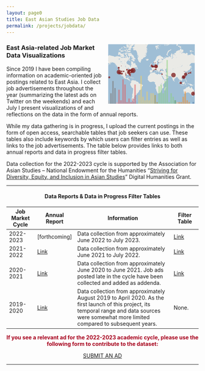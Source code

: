```yaml
---
layout: page0
title: East Asian Studies Job Data
permalink: /projects/jobdata/
---
```


<div style>
<img src="/images/Data20_map.png" style="float:right;max-width:45%;padding: 10px 10px 10px 15px;">
</div>
<h3>East Asia-related Job Market Data Visualizations</h3>
<p></p>
Since 2019 I have been compiling information on academic-oriented job postings related to East Asia. I collect job advertisements throughout the year (summarizing the latest ads on Twitter on the weekends) and each July I present visualizations of and reflections on the data in the form of annual reports.
<p></p>  
While my data gathering is in progress, I upload the current postings in the form of open access, searchable tables that job seekers can use. These tables also include keywords by which users can filter entries as well as links to the job advertisements. The table below provides links to both annual reports and data in progress filter tables.
<p></p>
Data collection for the 2022-2023 cycle is supported by the Association for Asian Studies – National Endowment for the Humanities “<a href="https://www.asianstudies.org/grants-awards/striving-for-diversity-equity-and-inclusion-in-asian-studies-humanities-grants-for-asian-studies-scholars/">Striving for Diversity, Equity, and Inclusion in Asian Studies</a>” Digital Humanities Grant.
<hr>
<center>
<h4><b>Data Reports & Data in Progress Filter Tables</b></h4>
</center>
  <p></p>    
<div class="container-fluid no-padding">    
  <table class="table table-hover w-80 my-table">
    <thead>
      <tr>
        <th style="width:15%" class="text-center">Job Market Cycle</th>
        <th style="width:15%" class="text-center">Annual Report</th>
        <th style="width:55%" class="text-center">Information</th>
        <th style="width:15%" class="text-center">Filter Table</th>
      </tr>
    </thead>
    <tbody>
      <tr>
        <td class="text-center">2022-2023</td>
        <td class="text-center">[forthcoming]</td>
        <td>Data collection from approximately June 2022 to July 2023.</td>
        <td class="text-center"><a href="/projects/jobtable2023/">Link</a></td>
      </tr>
      <tr>
        <td class="text-center">2021-2022</td>
        <td class="text-center"><a href="/projects/jobs2022/">Link</a></td>
        <td>Data collection from approximately June 2021 to July 2022.</td>
        <td class="text-center"><a href="/projects/jobtable2022/">Link</a></td>
      </tr>
      <tr>
        <td class="text-center">2020-2021</td>
        <td class="text-center"><a href="/projects/jobs2021/">Link</a></td>
        <td>Data collection from approximately June 2020 to June 2021. Job ads posted late in the cycle have been collected and added as addenda.</td>
        <td class="text-center"><a href="/projects/jobtable2021/">Link</a></td>
      </tr>
      <tr>
        <td class="text-center">2019-2020</td>
        <td class="text-center"><a href="/projects/jobs2020/">Link</a></td>
        <td>Data collection from approximately August 2019 to April 2020. As the first launch of this project, its temporal range and data sources were somewhat more limited compared to subsequent years.</td>
        <td class="text-center">None.</td>
      </tr>
    </tbody>
  </table>
  </div>
<p></p>
<center>
<b><font color="#a6001b">If you see a relevant ad for the 2022-2023 academic cycle, please use the following form to contribute to the dataset:</font></b></center>
<p></p>
<center><a href="https://forms.gle/iiS6z3BWmMaXuRyv9" class="btn btn-primary btn-lg outline" role="button" target="blank">SUBMIT AN AD</a></center>
<hr>
<p></p>
